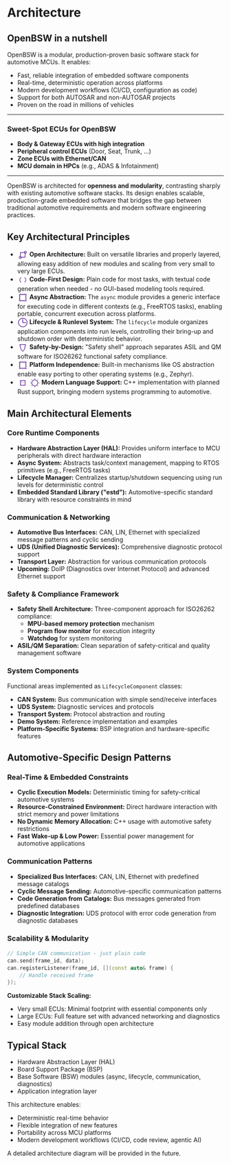 
# Architecture

## OpenBSW in a nutshell

OpenBSW is a modular, production-proven basic software stack for automotive MCUs. It enables:

- Fast, reliable integration of embedded software components
- Real-time, deterministic operation across platforms
- Modern development workflows (CI/CD, configuration as code)
- Support for both AUTOSAR and non-AUTOSAR projects
- Proven on the road in millions of vehicles

---

### Sweet-Spot ECUs for OpenBSW

- **Body & Gateway ECUs with high integration**
- **Peripheral control ECUs** (Door, Seat, Trunk, …)
- **Zone ECUs with Ethernet/CAN**
- **MCU domain in HPCs** (e.g., ADAS & Infotainment)

---

OpenBSW is architected for **openness and modularity**, contrasting sharply with existing automotive software stacks. Its design enables scalable, production-grade embedded software that bridges the gap between traditional automotive requirements and modern software engineering practices.

## Key Architectural Principles

- <img src="images/puzzle-modular.png" width="24" style="display: inline; vertical-align: middle;"> **Open Architecture:** Built on versatile libraries and properly layered, allowing easy addition of new modules and scaling from very small to very large ECUs.
- <img src="images/code-config.png" width="24" style="display: inline; vertical-align: middle;"> **Code-First Design:** Plain code for most tasks, with textual code generation when needed - no GUI-based modeling tools required.
- <img src="images/chip-mcu.png" width="24" style="display: inline; vertical-align: middle;"> **Async Abstraction:** The `async` module provides a generic interface for executing code in different contexts (e.g., FreeRTOS tasks), enabling portable, concurrent execution across platforms.
- <img src="images/clock-realtime.png" width="24" style="display: inline; vertical-align: middle;"> **Lifecycle & Runlevel System:** The `lifecycle` module organizes application components into run levels, controlling their bring-up and shutdown order with deterministic behavior.
- <img src="images/shield-safety.png" width="24" style="display: inline; vertical-align: middle;"> **Safety-by-Design:** "Safety shell" approach separates ASIL and QM software for ISO26262 functional safety compliance.
- <img src="images/chip-mcu.png" width="24" style="display: inline; vertical-align: middle;"> **Platform Independence:** Built-in mechanisms like OS abstraction enable easy porting to other operating systems (e.g., Zephyr).
- <img src="images/cpp.png" width="24" style="display: inline; vertical-align: middle;"> <img src="images/rust.png" width="24" style="display: inline; vertical-align: middle;"> **Modern Language Support:** C++ implementation with planned Rust support, bringing modern systems programming to automotive.

## Main Architectural Elements

### Core Runtime Components
- **Hardware Abstraction Layer (HAL):** Provides uniform interface to MCU peripherals with direct hardware interaction
- **Async System:** Abstracts task/context management, mapping to RTOS primitives (e.g., FreeRTOS tasks)
- **Lifecycle Manager:** Centralizes startup/shutdown sequencing using run levels for deterministic control
- **Embedded Standard Library ("estd"):** Automotive-specific standard library with resource constraints in mind

### Communication & Networking
- **Automotive Bus Interfaces:** CAN, LIN, Ethernet with specialized message patterns and cyclic sending
- **UDS (Unified Diagnostic Services):** Comprehensive diagnostic protocol support
- **Transport Layer:** Abstraction for various communication protocols
- **Upcoming:** DoIP (Diagnostics over Internet Protocol) and advanced Ethernet support

### Safety & Compliance Framework
- **Safety Shell Architecture:** Three-component approach for ISO26262 compliance:
  - **MPU-based memory protection** mechanism
  - **Program flow monitor** for execution integrity  
  - **Watchdog** for system monitoring
- **ASIL/QM Separation:** Clean separation of safety-critical and quality management software

### System Components
Functional areas implemented as `LifecycleComponent` classes:
- **CAN System:** Bus communication with simple send/receive interfaces
- **UDS System:** Diagnostic services and protocols
- **Transport System:** Protocol abstraction and routing
- **Demo System:** Reference implementation and examples
- **Platform-Specific Systems:** BSP integration and hardware-specific features

## Automotive-Specific Design Patterns

### Real-Time & Embedded Constraints
- **Cyclic Execution Models:** Deterministic timing for safety-critical automotive systems
- **Resource-Constrained Environment:** Direct hardware interaction with strict memory and power limitations
- **No Dynamic Memory Allocation:** C++ usage with automotive safety restrictions
- **Fast Wake-up & Low Power:** Essential power management for automotive applications

### Communication Patterns
- **Specialized Bus Interfaces:** CAN, LIN, Ethernet with predefined message catalogs
- **Cyclic Message Sending:** Automotive-specific communication patterns
- **Code Generation from Catalogs:** Bus messages generated from predefined databases
- **Diagnostic Integration:** UDS protocol with error code generation from diagnostic databases

### Scalability & Modularity
```cpp
// Simple CAN communication - just plain code
can.send(frame_id, data);
can.registerListener(frame_id, [](const auto& frame) {
    // Handle received frame
});
```

**Customizable Stack Scaling:**
- Very small ECUs: Minimal footprint with essential components only
- Large ECUs: Full feature set with advanced networking and diagnostics
- Easy module addition through open architecture

## Typical Stack

- Hardware Abstraction Layer (HAL)
- Board Support Package (BSP)
- Base Software (BSW) modules (async, lifecycle, communication, diagnostics)
- Application integration layer

This architecture enables:
- Deterministic real-time behavior
- Flexible integration of new features
- Portability across MCU platforms
- Modern development workflows (CI/CD, code review, agentic AI)

A detailed architecture diagram will be provided in the future.